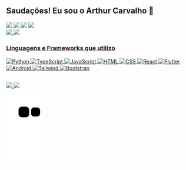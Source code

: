## Saudações! Eu sou o Arthur Carvalho 🚀

<div style="inline_block">
    <img src="https://img.shields.io/badge/Android-3DDC84?style=for-the-badge&logo=android&logoColor=white"/>
    <img src="https://img.shields.io/badge/manjaro-35BF5C?style=for-the-badge&logo=manjaro&logoColor=white"/>
    <img src="https://img.shields.io/badge/Ubuntu-E95420?style=for-the-badge&logo=ubuntu&logoColor=white"/>
    <img src="https://img.shields.io/badge/Windows-0078D6?style=for-the-badge&logo=windows&logoColor=white"/>
</div>

<div>
    <a href="https://github.com/ArthurCarvalho15">
    <img height="180cm" src="https://github-readme-stats.vercel.app/api?username=ArthurCarvalho15&show_icons=true&theme=tokyonight&include_all_commits=true"/>
    <img height="180cm" src="https://github-readme-stats.vercel.app/api/top-langs/?username=ArthurCarvalho15&layout=compact&langs_count=16&theme=tokyonight"/>
</div>

### Linguagens e Frameworks que utilizo 
  
<div style="display: inline_block">
    <img align="center" alt="Python" height="30" width="40" src="https://cdn.jsdelivr.net/gh/devicons/devicon/icons/python/python-original.svg"/>
    <img align="center" alt="TypeScript" height="30" width="40" src="https://cdn.jsdelivr.net/gh/devicons/devicon/icons/typescript/typescript-original.svg"/>
    <img align="center" alt="JavaScript" height="30" width="40" src="https://cdn.jsdelivr.net/gh/devicons/devicon/icons/javascript/javascript-original.svg"/>
    <img align="center" alt="HTML" height="30" width="40" src="https://cdn.jsdelivr.net/gh/devicons/devicon/icons/html5/html5-original.svg"/>
    <img align="center" alt="CSS" height="30" width="40" src="https://cdn.jsdelivr.net/gh/devicons/devicon/icons/css3/css3-original.svg"/>
    <img align="center" alt="React" height="30" width="40" src="https://cdn.jsdelivr.net/gh/devicons/devicon/icons/react/react-original.svg"/>
    <img align="center" alt="Flutter" height="30" width="40" src="https://cdn.jsdelivr.net/gh/devicons/devicon/icons/flutter/flutter-original.svg"/>
    <img align="center" alt="Android" height="30" width="40" src="https://cdn.jsdelivr.net/gh/devicons/devicon/icons/android/android-plain.svg"/>
    <img align="center" alt="Tailwind" height="30" width="40" src="https://cdn.jsdelivr.net/gh/devicons/devicon/icons/tailwindcss/tailwindcss-plain.svg"/>
    <img align="center" alt="Bootstrap" height="30" width="40" src="https://cdn.jsdelivr.net/gh/devicons/devicon/icons/bootstrap/bootstrap-original.svg"/>
          
          
</div>


##

<div style="display: inline_block">
    <a href="https://www.linkedin.com/in/arthur-carvalho-660894172/" target="_blank">
        <img src="https://img.shields.io/badge/LinkedIn-0077B5?style=for-the-badge&logo=linkedin&logoColor=white"/>
    </a>
    <a href="mailto:arthur.demario@gmail.com" target="_blank">
        <img src="https://img.shields.io/badge/Gmail-D14836?style=for-the-badge&logo=gmail&logoColor=white"/>
    </a>
</div>

![Snake animation](https://github.com/ArthurCarvalho15/ArthurCarvalho15/blob/output/github-contribution-grid-snake.svg)
